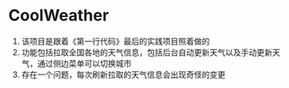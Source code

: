 # CoolWeather

1. 该项目是跟着《第一行代码》最后的实践项目照着做的
2. 功能包括拉取全国各地的天气信息，包括后台自动更新天气以及手动更新天气，通过侧边菜单可以切换城市
3. 存在一个问题，每次刷新拉取的天气信息会出现奇怪的变更